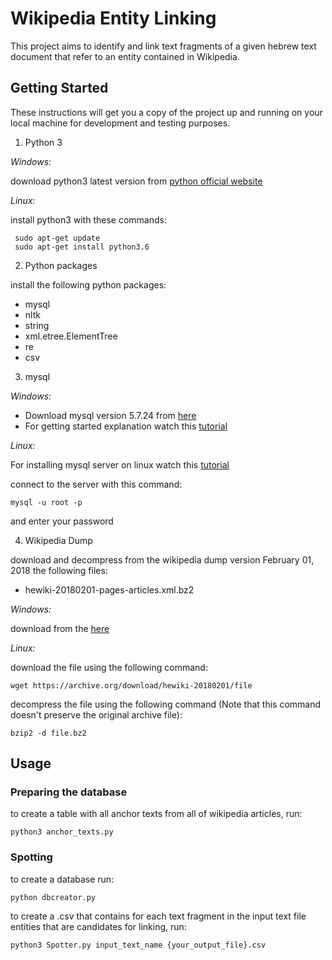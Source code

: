 # Wikipedia Entity Linking

This project aims to identify and link text fragments of a given hebrew text document that refer to an entity contained in Wikipedia.

## Getting Started

These instructions will get you a copy of the project up and running on your local machine for development and testing purposes.

1. Python 3

*Windows:* 

download python3 latest version from [python official website](https://www.python.org)

*Linux:* 

install python3 with these commands: 

	 sudo apt-get update
	 sudo apt-get install python3.6

2. Python packages

install the following python packages:

* mysql
* nltk
* string
* xml.etree.ElementTree
* re
* csv

3. mysql

*Windows:*

* Download mysql version 5.7.24 from [here](https://dev.mysql.com/downloads/windows/installer/5.7.html)
* For getting started explanation watch this [tutorial](https://www.youtube.com/watch?v=JFF0iU0zMbI&list=WL&index=8&t=0s)

*Linux:* 

For installing mysql server on linux watch this [tutorial](https://www.youtube.com/watch?v=0o0tSaVQfV4)

connect to the server with this command:

	mysql -u root -p

and enter your password

4. Wikipedia Dump

download and decompress from the wikipedia dump version February 01, 2018 the following files:

* hewiki-20180201-pages-articles.xml.bz2

*Windows:* 

download from the [here](https://archive.org/download/hewiki-20180201)

*Linux:* 

download the file using the following command:

	wget https://archive.org/download/hewiki-20180201/file

decompress the file using the following command (Note that this command doesn't preserve the original archive file):

	bzip2 -d file.bz2

## Usage

### Preparing the database

to create a table with all anchor texts from all of wikipedia articles, run:

	python3 anchor_texts.py

### Spotting 

to create a database run:

	python dbcreator.py

to create a .csv that contains for each text fragment in the input text file entities that are candidates for linking, run:

	python3 Spotter.py input_text_name {your_output_file}.csv